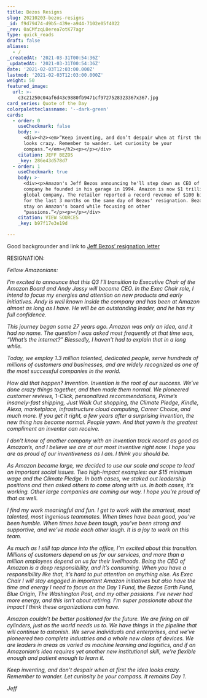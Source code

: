 ```yaml
---
title: Bezos Resigns
slug: 20210203-bezos-resigns
_id: f9d79474-d9b5-439e-a944-7102e05f4022
_rev: 0aCMfzqL0erea7otK77agr
type: quick_reads
draft: false
aliases:
  - /
_createdAt: '2021-03-31T00:54:36Z'
_updatedAt: '2021-03-31T00:54:36Z'
date: '2021-02-03T12:03:00.000Z'
lastmod: '2021-02-03T12:03:00.000Z'
weight: 50
featured_image:
  url: >-
    c3c21250c04af6d43c9880fb9471cf9727528323367x367.jpg
card_series: Quote of the Day
colorpaletteclassname: '--dark-green'
cards:
  - order: 0
    useCheckmark: false
    body: >-
      <div><h2><em>“Keep inventing, and don’t despair when at first the idea
      looks crazy. Remember to wander. Let curiosity be your
      compass.”</em></h2><p></p></div>
    citation: JEFF BEZOS
    _key: 286e43d578d7
  - order: 1
    useCheckmark: true
    body: >-
      <div><p>Amazon's Jeff Bezos announcing he'll step down as CEO of the
      company he founded in his garage in 1994. Amazon is now $1 trillion+
      global company. The retailer reported a record revenue of $100 billion+
      for the last 3 months on the same day of Bezos' resignation. Bezos will
      stay on Amazon's board while focusing on other
      "passions.”</p><p></p></div>
    citation: VIEW SOURCES
    _key: b97f17e3e19d

---
```

Good backgrounder and link to [Jeff Bezos’ resignation letter](https://www.cnbc.com/2021/02/02/jeff-bezos-to-step-down-as-amazon-ceo-andy-jassy-to-take-over-in-q3.html)

RESIGNATION:

_Fellow Amazonians:_

_I’m excited to announce that this Q3 I’ll transition to Executive Chair of the Amazon Board and Andy Jassy will become CEO. In the Exec Chair role, I intend to focus my energies and attention on new products and early initiatives. Andy is well known inside the company and has been at Amazon almost as long as I have. He will be an outstanding leader, and he has my full confidence._

_This journey began some 27 years ago. Amazon was only an idea, and it had no name. The question I was asked most frequently at that time was, “What’s the internet?” Blessedly, I haven’t had to explain that in a long while._

_Today, we employ 1.3 million talented, dedicated people, serve hundreds of millions of customers and businesses, and are widely recognized as one of the most successful companies in the world._

_How did that happen? Invention. Invention is the root of our success. We’ve done crazy things together, and then made them normal. We pioneered customer reviews, 1-Click, personalized recommendations, Prime’s insanely-fast shipping, Just Walk Out shopping, the Climate Pledge, Kindle, Alexa, marketplace, infrastructure cloud computing, Career Choice, and much more. If you get it right, a few years after a surprising invention, the new thing has become normal. People yawn. And that yawn is the greatest compliment an inventor can receive._

_I don’t know of another company with an invention track record as good as Amazon’s, and I believe we are at our most inventive right now. I hope you are as proud of our inventiveness as I am. I think you should be._

_As Amazon became large, we decided to use our scale and scope to lead on important social issues. Two high-impact examples: our $15 minimum wage and the Climate Pledge. In both cases, we staked out leadership positions and then asked others to come along with us. In both cases, it’s working. Other large companies are coming our way. I hope you’re proud of that as well._

_I find my work meaningful and fun. I get to work with the smartest, most talented, most ingenious teammates. When times have been good, you’ve been humble. When times have been tough, you’ve been strong and supportive, and we’ve made each other laugh. It is a joy to work on this team._

_As much as I still tap dance into the office, I’m excited about this transition. Millions of customers depend on us for our services, and more than a million employees depend on us for their livelihoods. Being the CEO of Amazon is a deep responsibility, and it’s consuming. When you have a responsibility like that, it’s hard to put attention on anything else. As Exec Chair I will stay engaged in important Amazon initiatives but also have the time and energy I need to focus on the Day 1 Fund, the Bezos Earth Fund, Blue Origin, The Washington Post, and my other passions. I’ve never had more energy, and this isn’t about retiring. I’m super passionate about the impact I think these organizations can have._

_Amazon couldn’t be better positioned for the future. We are firing on all cylinders, just as the world needs us to. We have things in the pipeline that will continue to astonish. We serve individuals and enterprises, and we’ve pioneered two complete industries and a whole new class of devices. We are leaders in areas as varied as machine learning and logistics, and if an Amazonian’s idea requires yet another new institutional skill, we’re flexible enough and patient enough to learn it._

_Keep inventing, and don’t despair when at first the idea looks crazy. Remember to wander. Let curiosity be your compass. It remains Day 1._

_Jeff_